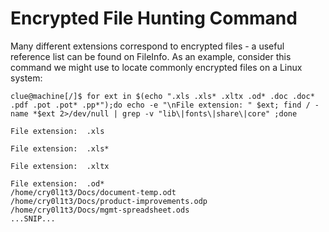 # Encrypted File Hunting Command

Many different extensions correspond to encrypted files - a useful reference list can be found on FileInfo. As an example, consider this command we might use to locate commonly encrypted files on a Linux system:

```shell
clue@machine[/]$ for ext in $(echo ".xls .xls* .xltx .od* .doc .doc* .pdf .pot .pot* .pp*");do echo -e "\nFile extension: " $ext; find / -name *$ext 2>/dev/null | grep -v "lib\|fonts\|share\|core" ;done

File extension:  .xls

File extension:  .xls*

File extension:  .xltx

File extension:  .od*
/home/cry0l1t3/Docs/document-temp.odt
/home/cry0l1t3/Docs/product-improvements.odp
/home/cry0l1t3/Docs/mgmt-spreadsheet.ods
...SNIP...
```
